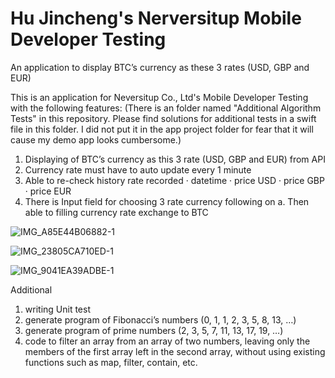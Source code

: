 # Hu Jincheng's Nerversitup Mobile Developer Testing
An application to display BTC’s currency as these 3 rates (USD, GBP and EUR)


This is an application for Neversitup Co., Ltd's Mobile Developer Testing with the following features: 
(There is an folder named "Additional Algorithm Tests" in this repository. Please find solutions for additional tests in a swift file in this folder. I did not put it in the app project folder for fear that it will cause my demo app looks cumbersome.)

1. Displaying of BTC’s currency as this 3 rate (USD, GBP and EUR) from API
2. Currency rate must have to auto update every 1 minute 
3. Able to re-check  history rate recorded 
  · datetime
  · price USD
  · price GBP
  · price EUR
4. There is Input field for choosing 3 rate currency following on a. Then able to filling currency rate exchange to BTC
 
![IMG_A85E44B06882-1](https://user-images.githubusercontent.com/52391655/197408373-cfefa662-2726-4ca8-b11f-523839bc2eee.jpeg)

![IMG_23805CA710ED-1](https://user-images.githubusercontent.com/52391655/197408675-db311b82-5961-4770-b3ba-e1c5cfd3a074.jpeg)

![IMG_9041EA39ADBE-1](https://user-images.githubusercontent.com/52391655/197408527-c6140041-6d2e-4da0-9401-0f7581cb5a85.jpeg)

Additional
1. writing Unit test
2. generate program of Fibonacci’s numbers (0, 1, 1, 2, 3, 5, 8, 13, …)
3. generate program of prime numbers (2, 3, 5, 7, 11, 13, 17, 19, …)
4. code to filter an array from an array of two numbers, leaving only the members of the first array left in the second array, without using existing functions such as map, filter, contain, etc.
